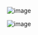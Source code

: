 ![image](https://github.com/user-attachments/assets/307f22ec-6530-4f7a-b0f9-08178634d489)

![image](https://github.com/user-attachments/assets/020d0149-c906-4ea9-883c-d745e62a0d2e)

